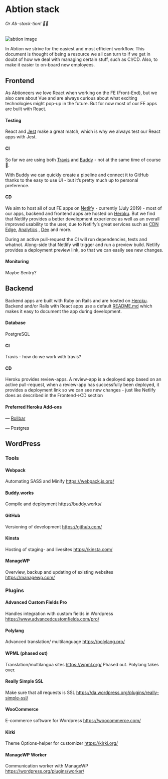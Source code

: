 # Abtion stack
###### Or Ab-*stack*-tion!  🤦‍♂️
![abtion image](https://media.giphy.com/media/ZVik7pBtu9dNS/giphy.gif)


In Abtion we strive for the easiest and most efficient workflow.
This document is thought of being a resource we all can turn to if we get in doubt of how we deal with managing certain stuff, such as CI/CD.
Also, to make it easier to on-board new employees.


## Frontend
As Abtioneers we love React when working on the FE (Front-End), but we also care about Vue and are always curious about what exciting technologies might pop-up in the future. But for now most of our FE apps are built with React.

#### Testing
React and [Jest](https://jestjs.io/) make a great match, which is why we always test our React apps with Jest.

#### CI
So far we are using both [Travis](https://travis-ci.org/) and [Buddy](https://buddy.works/) - not at the same time of course  💩. 

With Buddy we can quickly create a pipeline and connect it to GitHub thanks to the easy to use UI - but it’s pretty much up to personal preference.

#### CD
We aim to host all of out FE apps on [Netlify](https://www.netlify.com/) - currently (July 2019) - most of our apps, backend and frontend apps are hosted on [Heroku](https://heroku.com/). But we find that Netlify provides a better development experience as well as an overall improved usability to the user, due to Netlify’s great services such as [CDN Edge](https://www.netlify.com/products/edge/), [Analytics](https://www.netlify.com/products/analytics/) , [Dev](https://www.netlify.com/products/dev/) and more.

During an active pull-request the CI will run dependencies, tests and whatnot. Along-side that Netlify will trigger and run a preview build. Netlify provides a deployment preview link, so that we can easily see new changes.

#### Monitoring
Maybe Sentry?

## Backend
Backend apps are built with Ruby on Rails and are hosted on [Heroku](https://heroku.com). Backend and/or Rails with React apps use a default [README.md](https://github.com/abtion/muffi/blob/main/README.example.md) which makes it easy to document the app during development.

#### Database
PostgreSQL

#### CI
Travis - how do we work with travis?

#### CD
Heroku provides review-apps. A review-app is a deployed app based on an active pull-request,
when a review-app has successfully been deployed, it provides a deployment link so we can see new changes - just like Netlify does as described in the Frontend->CD section

#### Preferred Heroku Add-ons
— [Rollbar](https://rollbar.com)

— Postgres

## WordPress

### Tools

#### Webpack
Automating SASS and Minify
https://webpack.js.org/

#### Buddy.works
Compile and deployment
https://buddy.works/

#### GitHub
Versioning of development
https://github.com/

#### Kinsta
Hosting of staging- and livesites
https://kinsta.com/

#### ManageWP
Overview, backup and updating of existing websites
https://managewp.com/



### Plugins

#### Advanced Custom Fields Pro
Handles integration with custom fields in Wordpress
https://www.advancedcustomfields.com/pro/

#### Polylang
Advanced translation/ multilanguage
https://polylang.pro/

#### WPML (phased out)
Translation/multilangua sites
https://wpml.org/
Phased out. Polylang takes over.

#### Really Simple SSL
Make sure that all requests is SSL
https://da.wordpress.org/plugins/really-simple-ssl/

#### WooCommerce
E-commerce software for Wordpress
https://woocommerce.com/

#### Kirki
Theme Options-helper for customizer
https://kirki.org/

#### ManageWP Worker
Communication worker with ManageWP
https://wordpress.org/plugins/worker/
